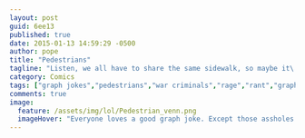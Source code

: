 ```yaml
---
layout: post
guid: 6ee13
published: true
date: 2015-01-13 14:59:29 -0500
author: pope
title: "Pedestrians"
tagline: "Listen, we all have to share the same sidewalk, so maybe it\'s time you monsters learned a thing or two about why you\'re all literally the worst people to have ever existed."
category: Comics
tags: ["graph jokes","pedestrians","war criminals","rage","rant","graph rant","people we all hate","people who annoy you","people are stupid","curb stomping people for inappropriate reasons"]
comments: true 
image:
  feature: /assets/img/lol/Pedestrian_venn.png
  imageHover: "Everyone loves a good graph joke. Except those assholes in the middle."
---
```


